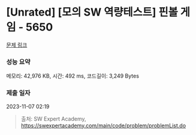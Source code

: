 # [Unrated] [모의 SW 역량테스트] 핀볼 게임 - 5650 

[문제 링크](https://swexpertacademy.com/main/code/problem/problemDetail.do?contestProbId=AWXRF8s6ezEDFAUo) 

### 성능 요약

메모리: 42,976 KB, 시간: 492 ms, 코드길이: 3,249 Bytes

### 제출 일자

2023-11-07 02:19



> 출처: SW Expert Academy, https://swexpertacademy.com/main/code/problem/problemList.do